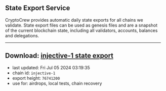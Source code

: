 ## State Export Service
CryptoCrew provides automatic daily state exports for all chains we validate. State export files can be used as genesis files and are a snapshot of the current blockchain state, including all validators, accounts, balances and delegations.

---
**Download: [injective-1 state export](https://dl-eu2.ccvalidators.com/SERVICE/injective/injective-1_export_76741200.json)**
---

- last updated: Fri Jul 05 2024 03:19:35
- chain id: `injective-1`
- export height: `76741200`
- use for: airdrops, local tests, chain recovery
